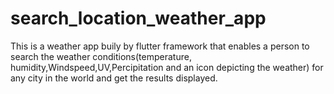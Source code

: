 # search_location_weather_app

This is a weather app buily by flutter framework that enables a person to search the weather conditions(temperature, humidity,Windspeed,UV,Percipitation and an icon depicting the weather) for any city in the world and get the results displayed.
